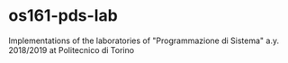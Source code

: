 # os161-pds-lab
Implementations of the laboratories of "Programmazione di Sistema" a.y. 2018/2019 at Politecnico di Torino 
